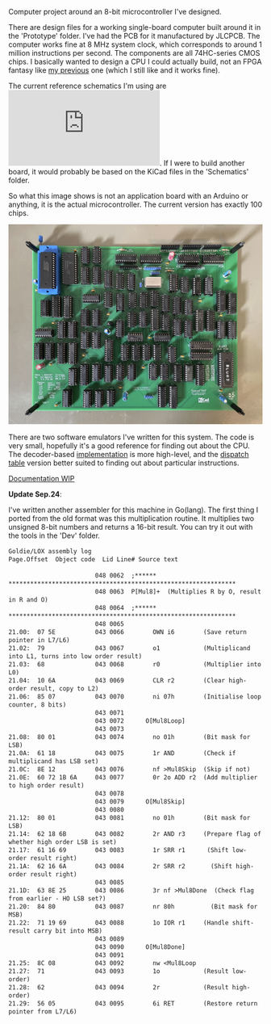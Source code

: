 Computer project around an 8-bit microcontroller I've designed.

There are design files for a working single-board computer built around it in the 'Prototype' folder. I've had the PCB for it manufactured by JLCPCB. The computer works fine at 8 MHz system clock, which corresponds to around 1 million instructions per second. The components are all 74HC-series CMOS chips. I basically wanted to design a CPU I could actually build, not an FPGA fantasy like [my previous](https://github.com/Dosflange/Paver) one (which I still like and it works fine).

The current reference schematics I'm using are ![here](https://github.com/Dosflange/Myth/blob/main/docs/static/myth.pdf).
If I were to build another board, it would probably be based on the KiCad files in the 'Schematics' folder.

So what this image shows is not an application board with an Arduino or anything, it is the actual microcontroller. The current version
has exactly 100 chips.

![CPU board](https://github.com/Dosflange/Myth/blob/main/Controller-Board_abu.jpg)

There are two software emulators I've written for this system. The code is very small, hopefully it's a good reference for finding out about the CPU.
The decoder-based [implementation](https://github.com/Dosflange/Myth/blob/main/Dev/src/clox/myth.h) is more high-level, and
the [dispatch table](https://github.com/Dosflange/Myth/blob/main/Dev/src/clox/vtable.c) version better suited to finding out about particular instructions.

[Documentation WIP](https://dosflange.github.io/Myth/)

__Update Sep.24__:

I've written another assembler for this machine in Go(lang). The first thing I ported from the old format was
this multiplication routine. It multiplies two unsigned 8-bit numbers and returns a 16-bit result.
You can try it out with the tools in the 'Dev' folder.

```
Goldie/LOX assembly log
Page.Offset  Object code  Lid Line# Source text

                        048 0062  ;****** ***************************************************************
                        048 0063  P[Mul8]+  (Multiplies R by O, result in R and O)
                        048 0064  ;****** ***************************************************************
                        048 0065  
21.00:  07 5E           043 0066        OWN i6        (Save return pointer in L7/L6)
21.02:  79              043 0067        o1            (Multiplicand into L1, turns into low order result)
21.03:  68              043 0068        r0            (Multiplier into L0)
21.04:  10 6A           043 0069        CLR r2        (Clear high-order result, copy to L2)
21.06:  85 07           043 0070        ni 07h        (Initialise loop counter, 8 bits)
                        043 0071  
                        043 0072      O[Mul8Loop]
                        043 0073   
21.08:  80 01           043 0074        no 01h        (Bit mask for LSB)
21.0A:  61 18           043 0075        1r AND        (Check if multiplicand has LSB set)
21.0C:  8E 12           043 0076        nf >Mul8Skip  (Skip if not)
21.0E:  60 72 1B 6A     043 0077        0r 2o ADD r2  (Add multiplier to high order result)
                        043 0078  
                        043 0079      O[Mul8Skip]
                        043 0080  
21.12:  80 01           043 0081        no 01h        (Bit mask for LSB)
21.14:  62 18 6B        043 0082        2r AND r3     (Prepare flag of whether high order LSB is set)
21.17:  61 16 69        043 0083        1r SRR r1      (Shift low-order result right)
21.1A:  62 16 6A        043 0084        2r SRR r2       (Shift high-order result right)
                        043 0085  
21.1D:  63 8E 25        043 0086        3r nf >Mul8Done  (Check flag from earlier - HO LSB set?)
21.20:  84 80           043 0087        nr 80h          (Bit mask for MSB)
21.22:  71 19 69        043 0088        1o IOR r1     (Handle shift-result carry bit into MSB)
                        043 0089  
                        043 0090      O[Mul8Done]
                        043 0091  
21.25:  8C 08           043 0092        nw <Mul8Loop
21.27:  71              043 0093        1o            (Result low-order)
21.28:  62              043 0094        2r            (Result high-order)
21.29:  56 05           043 0095        6i RET        (Restore return pointer from L7/L6)
```


